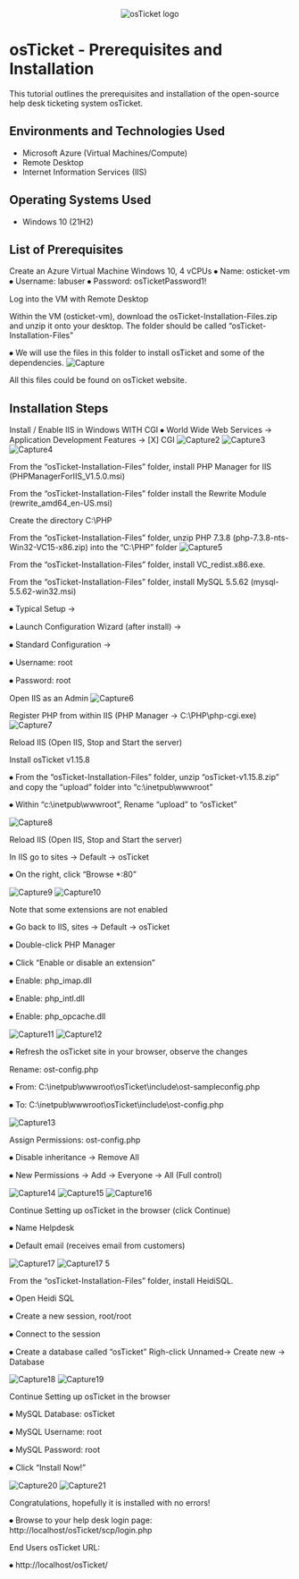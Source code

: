 <p align="center">
<img src="https://i.imgur.com/Clzj7Xs.png" alt="osTicket logo"/>
</p>

<h1>osTicket - Prerequisites and Installation</h1>
This tutorial outlines the prerequisites and installation of the open-source help desk ticketing system osTicket.<br />



<h2>Environments and Technologies Used</h2>

- Microsoft Azure (Virtual Machines/Compute)
- Remote Desktop
- Internet Information Services (IIS)

<h2>Operating Systems Used </h2>

- Windows 10</b> (21H2)

<h2>List of Prerequisites</h2>
Create an Azure Virtual Machine Windows 10, 4 vCPUs
⦁	Name: osticket-vm
⦁	Username: labuser
⦁	Password: osTicketPassword1!

Log into the VM with Remote Desktop

Within the VM (osticket-vm), download the osTicket-Installation-Files.zip and unzip it onto your desktop. The folder should be called “osTicket-Installation-Files”

⦁	We will use the files in this folder to install osTicket and some of the dependencies.
![Capture](https://github.com/user-attachments/assets/382ed086-7bcb-4df0-b5f6-5a49c50d01ee)
<p>All this files could be found on osTicket website.</p>

<h2>Installation Steps</h2>

Install / Enable IIS in Windows WITH CGI
⦁	World Wide Web Services -> Application Development Features -> [X] CGI
![Capture2](https://github.com/user-attachments/assets/f53a80b4-5332-489b-b067-9639fd8c0870)
![Capture3](https://github.com/user-attachments/assets/13b4e3e0-451c-44ca-a407-35f4f9bcb5b7)
![Capture4](https://github.com/user-attachments/assets/a94c7284-bace-4ba1-b632-a832798c7d40)

From the “osTicket-Installation-Files” folder, install PHP Manager for IIS (PHPManagerForIIS_V1.5.0.msi)

From the “osTicket-Installation-Files” folder install the Rewrite Module (rewrite_amd64_en-US.msi)

Create the directory C:\PHP

From the “osTicket-Installation-Files” folder, unzip PHP 7.3.8 (php-7.3.8-nts-Win32-VC15-x86.zip) into the “C:\PHP” folder
![Capture5](https://github.com/user-attachments/assets/c7609496-921a-46b1-af4f-222dc157c88f)

From the “osTicket-Installation-Files” folder, install VC_redist.x86.exe.

From the “osTicket-Installation-Files” folder, install MySQL 5.5.62 (mysql-5.5.62-win32.msi)
<p>⦁	Typical Setup -></p>
<p>⦁	Launch Configuration Wizard (after install) -></p>
<p>⦁	Standard Configuration -></p>
<p>⦁	Username: root</p>
<p>⦁	Password: root</p>

Open IIS as an Admin
![Capture6](https://github.com/user-attachments/assets/2d8d7ade-4bd6-40d8-8d03-b5fd6eca5433)

Register PHP from within IIS (PHP Manager -> C:\PHP\php-cgi.exe)
![Capture7](https://github.com/user-attachments/assets/b2a409af-4c46-4959-b294-7eb6b84f3715)

Reload IIS (Open IIS, Stop and Start the server)

Install osTicket v1.15.8
<p>⦁	From the “osTicket-Installation-Files” folder, unzip “osTicket-v1.15.8.zip” and copy the “upload” folder into “c:\inetpub\wwwroot”</p>
<p>⦁	Within “c:\inetpub\wwwroot”, Rename “upload” to “osTicket”</p>

![Capture8](https://github.com/user-attachments/assets/afb379ca-cfd4-45ee-ac7f-b86edb15c0bd)

Reload IIS (Open IIS, Stop and Start the server)

<p>In IIS go to sites -> Default -> osTicket</p>
<p>⦁	On the right, click “Browse *:80”</p>

![Capture9](https://github.com/user-attachments/assets/f5e54868-62c1-4464-9a37-8d8c93ec5fe1)
![Capture10](https://github.com/user-attachments/assets/afbf2dfe-065a-4674-8589-8ebe52f904b4)

Note that some extensions are not enabled
<p>⦁	Go back to IIS, sites -> Default -> osTicket</p>
<p>⦁	Double-click PHP Manager</p>
<p>⦁	Click “Enable or disable an extension”</p>
  <p>  ⦁	Enable: php_imap.dll</p>
  <p>  ⦁	Enable: php_intl.dll</p>
  <p>  ⦁	Enable: php_opcache.dll</p>

![Capture11](https://github.com/user-attachments/assets/382d4b18-80fb-4166-b852-a6ce06a97392)
![Capture12](https://github.com/user-attachments/assets/39713c8a-b555-4d47-bf85-955c7bc7e325)

<p>⦁	Refresh the osTicket site in your browser, observe the changes</p>

<p>Rename: ost-config.php</p>
<p>⦁	From: C:\inetpub\wwwroot\osTicket\include\ost-sampleconfig.php</p>
<p>⦁	To: C:\inetpub\wwwroot\osTicket\include\ost-config.php</p>

![Capture13](https://github.com/user-attachments/assets/8b5be919-9079-49f3-aa67-8a7293ccc182)

<p>Assign Permissions: ost-config.php</p>
<p>⦁	Disable inheritance -> Remove All</p>
<p>⦁	New Permissions -> Add  -> Everyone -> All (Full  control)</p>

![Capture14](https://github.com/user-attachments/assets/be5bbea7-d578-4ed2-9bd1-4c03d22e9ee2)
![Capture15](https://github.com/user-attachments/assets/c4b2b116-e065-440c-aced-ec8cad937559)
![Capture16](https://github.com/user-attachments/assets/b0a674b2-1d44-4a79-9000-c6f8f8478358)

<p>Continue Setting up osTicket in the browser (click Continue)</p>
<p>⦁	Name Helpdesk</p>
<p>⦁	Default email (receives email from customers)</p>

![Capture17](https://github.com/user-attachments/assets/b735857d-8c0e-4fd2-9613-570fa7059065)
![Capture17 5](https://github.com/user-attachments/assets/5f7fa1cd-eeb7-4f9f-b092-0fa12303c081)

<p>From the “osTicket-Installation-Files” folder, install HeidiSQL.</p>
<p>⦁	Open Heidi SQL</p>
<p>⦁	Create a new session, root/root</p>
<p>⦁	Connect to the session</p>
<p>⦁	Create a database called “osTicket” Righ-click Unnamed-> Create new -> Database</p>

![Capture18](https://github.com/user-attachments/assets/554a7230-8a38-4b01-a110-4af70f4e1c2c)
![Capture19](https://github.com/user-attachments/assets/dbfc8dfa-114f-4396-9388-65bde4a4639e)

<p>Continue Setting up osTicket in the browser</p>
<p>⦁	MySQL Database: osTicket</p>
<p>⦁	MySQL Username: root</p>
<p>⦁	MySQL Password: root</p>
<p>⦁	Click “Install Now!”</p>

![Capture20](https://github.com/user-attachments/assets/9f380ee7-0856-43c5-bad8-0c7ec71aa04d)
![Capture21](https://github.com/user-attachments/assets/a920b6de-c2f9-4475-8478-79e494258cef)

<p>Congratulations, hopefully it is installed with no errors!</p>
<p>⦁	Browse to your help desk login page: http://localhost/osTicket/scp/login.php</p>

<p>End Users osTicket URL:</p>
<p>⦁	http://localhost/osTicket/ </p>



